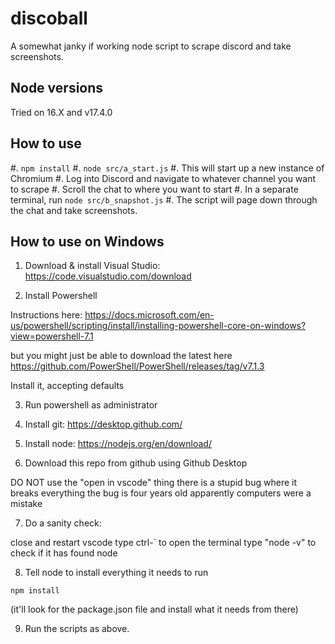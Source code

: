 discoball
=================

A somewhat janky if working node script to scrape discord and take screenshots.

Node versions
----------------
Tried on 16.X and v17.4.0

How to use
--------------------

#. `npm install`
#. `node src/a_start.js`
#. This will start up a new instance of Chromium
#. Log into Discord and navigate to whatever channel you want to scrape
#. Scroll the chat to where you want to start
#. In a separate terminal, run `node src/b_snapshot.js`
#. The script will page down through the chat and take screenshots.

How to use on Windows
----------------------

1.  Download & install Visual Studio:
https://code.visualstudio.com/download


2.  Install Powershell

Instructions here: https://docs.microsoft.com/en-us/powershell/scripting/install/installing-powershell-core-on-windows?view=powershell-7.1

but you might just be able to download the latest here
https://github.com/PowerShell/PowerShell/releases/tag/v7.1.3

Install it, accepting defaults

3. Run powershell as administrator

4. Install git: https://desktop.github.com/

5. Install node: https://nodejs.org/en/download/

6. Download this repo from github using Github Desktop

DO NOT use the "open in vscode" thing
there is a stupid bug where it breaks everything
the bug is four years old apparently
computers were a mistake


7. Do a sanity check:

close and restart vscode
type ctrl-` to open the terminal 
type "node -v" to check if it has found node

8. Tell node to install everything it needs to run 

`npm install`

(it'll look for the package.json file and install what it needs from there)

9. Run the scripts as above.
